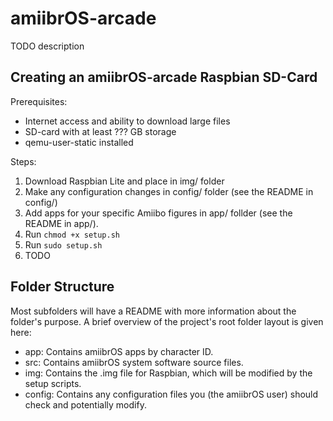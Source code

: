 # amiibrOS-arcade
TODO description

## Creating an amiibrOS-arcade Raspbian SD-Card
Prerequisites:
* Internet access and ability to download large files
* SD-card with at least ??? GB storage
* qemu-user-static installed

Steps:
1. Download Raspbian Lite and place in img/ folder
2. Make any configuration changes in config/ folder (see the README in config/)
3. Add apps for your specific Amiibo figures in app/ follder (see the README in
app/).
4. Run `chmod +x setup.sh`
5. Run `sudo setup.sh`
6. TODO

## Folder Structure
Most subfolders will have a README with more information about the folder's
purpose. A brief overview of the project's root folder layout is given here:
* app: Contains amiibrOS apps by character ID.
* src: Contains amiibrOS system software source files.
* img: Contains the .img file for Raspbian, which will be modified by the setup
scripts.
* config: Contains any configuration files you (the amiibrOS user) should check
and potentially modify.
